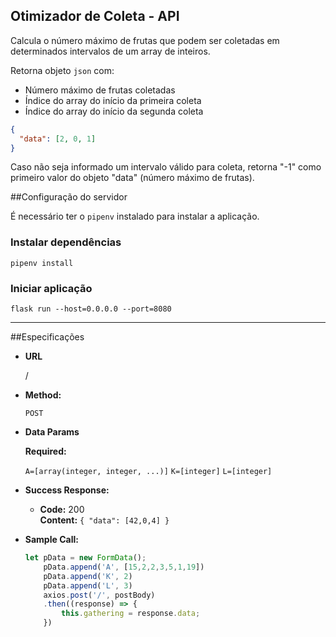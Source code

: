 **Otimizador de Coleta - API**
----
Calcula o número máximo de frutas que podem ser coletadas em determinados intervalos de um array de inteiros.

Retorna objeto `json` com:
 - Número máximo de frutas coletadas
 - Índice do array do início da primeira coleta
 - Índice do array do início da segunda coleta

```json
{
  "data": [2, 0, 1]
}
```

Caso não seja informado um intervalo válido para coleta, retorna "-1" como primeiro valor do objeto "data" (número máximo de frutas).

##Configuração do servidor

É necessário ter o `pipenv` instalado para instalar a aplicação.

### Instalar dependências
```
pipenv install
```
### Iniciar aplicação
```
flask run --host=0.0.0.0 --port=8080
```

---

##Especificações

* **URL**

  /

* **Method:**

  `POST`
  
* **Data Params**

  **Required:**

  `A=[array(integer, integer, ...)]`
  `K=[integer]`
  `L=[integer]`


* **Success Response:**

  * **Code:** 200 <br />
    **Content:** `{ "data": [42,0,4] }`
 
* **Sample Call:**

  ```javascript
  let pData = new FormData();
      pData.append('A', [15,2,2,3,5,1,19])
      pData.append('K', 2)
      pData.append('L', 3)
      axios.post('/', postBody)
      .then((response) => {
          this.gathering = response.data;          
      })
  ```
